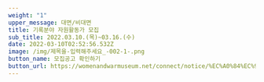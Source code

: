 ```yaml
---
weight: "1"
upper_message: 대면/비대면
title: 기록분야 자원활동가 모집
sub_title: 2022.03.10.(목)~03.16.(수)
date: 2022-03-10T02:52:56.532Z
image: /img/제목을-입력해주세요_-002-1-.png
button_name: 모집공고 확인하기
button_url: https://womenandwarmuseum.net/connect/notice/%EC%A0%84%EC%9F%81%EA%B3%BC%EC%97%AC%EC%84%B1%EC%9D%B8%EA%B6%8C%EB%B0%95%EB%AC%BC%EA%B4%80-%EC%9E%90%EC%9B%90%ED%99%9C%EB%8F%99%EA%B0%80-%EB%AA%A8%EC%A7%91-%EB%8C%80%EB%A9%B4-%EB%B9%84%EB%8C%80%EB%A9%B4/
---
```

